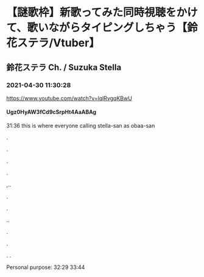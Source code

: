 # 【謎歌枠】新歌ってみた同時視聴をかけて、歌いながらタイピングしちゃう【鈴花ステラ/Vtuber】

## 鈴花ステラ Ch. / Suzuka Stella

### 2021-04-30 11:30:28

https://www.youtube.com/watch?v=lqlRvgqKBwU

#### Ugz0HyAW3fCd9cSrpHt4AaABAg

31:36 this is where everyone calling stella-san as obaa-san

.



.

.

.

,..

.



.

..

.

.

. .

Personal purpose: 32:29 33:44

